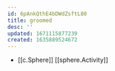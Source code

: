 ```yaml
---
id: 6pAnkQthE4bDWdZsftL80
title: groomed
desc: ''
updated: 1671115877239
created: 1635889524672
---
```





- [[c.Sphere]] [[sphere.Activity]]
